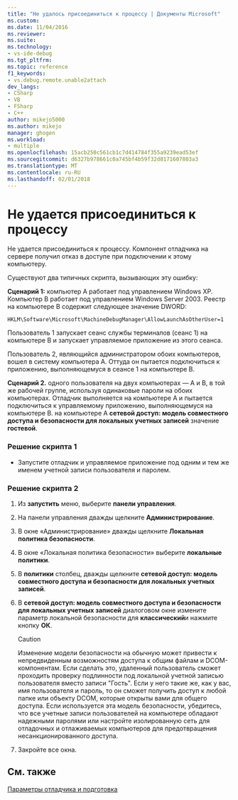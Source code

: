 ```yaml
---
title: "Не удалось присоединиться к процессу | Документы Microsoft"
ms.custom: 
ms.date: 11/04/2016
ms.reviewer: 
ms.suite: 
ms.technology:
- vs-ide-debug
ms.tgt_pltfrm: 
ms.topic: reference
f1_keywords:
- vs.debug.remote.unable2attach
dev_langs:
- CSharp
- VB
- FSharp
- C++
author: mikejo5000
ms.author: mikejo
manager: ghogen
ms.workload:
- multiple
ms.openlocfilehash: 15acb250c561cb1c7d414784f355a9239ead53ef
ms.sourcegitcommit: d6327b978661c0a745bf4b59f32d8171607803a3
ms.translationtype: MT
ms.contentlocale: ru-RU
ms.lasthandoff: 02/01/2018
---
```

# <a name="unable-to-attach-to-the-process"></a>Не удается присоединиться к процессу
Не удается присоединиться к процессу. Компонент отладчика на сервере получил отказ в доступе при подключении к этому компьютеру.  
  
 Существуют два типичных скрипта, вызывающих эту ошибку:  
  
 **Сценарий 1:** компьютер A работает под управлением Windows XP. Компьютер B работает под управлением Windows Server 2003. Реестр на компьютере B содержит следующее значение DWORD:  
  
 `HKLM\Software\Microsoft\MachineDebugManager\AllowLaunchAsOtherUser=1`  
  
 Пользователь 1 запускает сеанс службы терминалов (сеанс 1) на компьютере B и запускает управляемое приложение из этого сеанса.  
  
 Пользователь 2, являющийся администратором обоих компьютеров, вошел в систему компьютера A. Оттуда он пытается подключиться к приложению, выполняющемуся в сеансе 1 на компьютере B.  
  
 **Сценарий 2.** одного пользователя на двух компьютерах — A и B, в той же рабочей группе, используя одинаковые пароли на обоих компьютерах. Отладчик выполняется на компьютере A и пытается подключиться к управляемому приложению, выполняющемуся на компьютере B. на компьютере A **сетевой доступ: модель совместного доступа и безопасности для локальных учетных записей** значение **гостевой**.  
  
### <a name="to-solve-scenario-1"></a>Решение скрипта 1  
  
-   Запустите отладчик и управляемое приложение под одним и тем же именем учетной записи пользователя и паролем.  
  
### <a name="to-solve-scenario-2"></a>Решение скрипта 2  
  
1.  Из **запустить** меню, выберите **панели управления**.  
  
2.  На панели управления дважды щелкните **Администрирование**.  
  
3.  В окне «Администрирование» дважды щелкните **Локальная политика безопасности**.  
  
4.  В окне «Локальная политика безопасности» выберите **локальные политики**.  
  
5.  В **политики** столбец, дважды щелкните **сетевой доступ: модель совместного доступа и безопасности для локальных учетных записей**.  
  
6.  В **сетевой доступ: модель совместного доступа и безопасности для локальных учетных записей** диалоговом окне измените параметр локальной безопасности для **классический**и нажмите кнопку **ОК**.  
  
    > [!CAUTION]
    >  Изменение модели безопасности на обычную может привести к непредвиденным возможностям доступа к общим файлам и DCOM-компонентам. Если сделать это, удаленный пользователь сможет проходить проверку подлинности под локальной учетной записью пользователя вместо записи "Гость". Если у него такие же, как у вас, имя пользователя и пароль, то он сможет получить доступ к любой папке или объекту DCOM, которые открыты вами для общего доступа. Если используется эта модель безопасности, убедитесь, что все учетные записи пользователей на компьютере обладают надежными паролями или настройте изолированную сеть для отладочных и отлаживаемых компьютеров для предотвращения несанкционированного доступа.  
  
7.  Закройте все окна.  
  
## <a name="see-also"></a>См. также  
 [Параметры отладчика и подготовка](../debugger/debugger-settings-and-preparation.md)